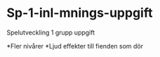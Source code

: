 # Sp-1-inl-mnings-uppgift
Spelutveckling 1 grupp uppgift

*Fler nivårer 
*Ljud effekter till fienden som dör 
